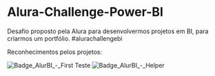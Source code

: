 # Alura-Challenge-Power-BI
Desafio proposto pela Alura para desenvolvermos projetos em BI, para criarmos um portfólio. #alurachallengebi

Reconhecimentos pelos projetos:

![Badge_AlurBI_-_First Teste](https://user-images.githubusercontent.com/91096893/136658959-13423c51-6ef5-419a-ab95-501b7d5b0021.png)  ![Badge_AlurBI_-_Helper](https://user-images.githubusercontent.com/91096893/136658989-aec71c45-793f-49ae-9a71-98c5c5f5f884.png)
